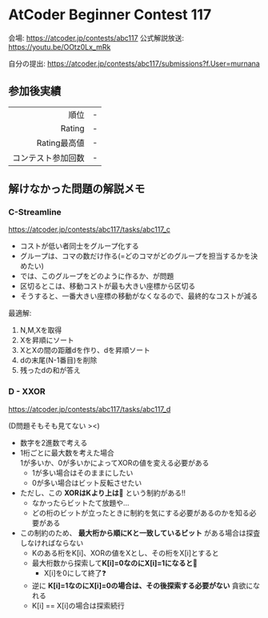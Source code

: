 # AtCoder Beginner Contest 117

会場: https://atcoder.jp/contests/abc117
公式解説放送: https://youtu.be/OOtz0Lx_mRk

自分の提出: https://atcoder.jp/contests/abc117/submissions?f.User=murnana


## 参加後実績

|                    |      |
| -----------------: | :--- |
|               順位 | -    |
|             Rating | -    |
|       Rating最高値 | -    |
| コンテスト参加回数 | -    |




## 解けなかった問題の解説メモ

### C-Streamline

https://atcoder.jp/contests/abc117/tasks/abc117_c

- コストが低い者同士をグループ化する
- グループは、コマの数だけ作る(=どのコマがどのグループを担当するかを決めたい)
- では、このグループをどのように作るか、が問題
- 区切るとこは、移動コストが最も大きい座標から区切る
- そうすると、一番大きい座標の移動がなくなるので、最終的なコストが減る


最適解:
  1. N,M,Xを取得
  2. Xを昇順にソート
  3. XとXの間の距離dを作り、dを昇順ソート
  4. dの末尾(N-1番目)を削除
  5. 残ったdの和が答え



### D - XXOR

https://atcoder.jp/contests/abc117/tasks/abc117_d

(D問題そもそも見てない ><)

- 数字を2進数で考える
- 1桁ごとに最大数を考えた場合  
  1が多いか、0が多いかによってXORの値を変える必要がある
  - 1が多い場合はそのままにしたい
  - 0が多い場合はビット反転させたい
- ただし、この **XORはKより上は🙅** という制約がある!!
  - なかったらビットたて放題や…
  - どの桁のビットが立ったときに制約を気にする必要があるのかを知る必要がある
- この制約のため、 **最大桁から順にKと一致しているビット** がある場合は探査しなければならない
  - Kのある桁をK[i]、XORの値をXとし、その桁をX[i]とすると
  - 最大桁数から探索して**K[i]=0なのにX[i]=1になると🙅**
    - X[i]を0にして終了❓
  - 逆に **K[i]=1なのにX[i]=0の場合は、その後探索する必要がない** 貪欲になれる
  - K[i] == X[i]の場合は探索続行
